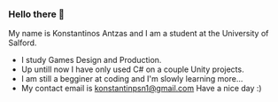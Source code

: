 ### Hello there 👋
My name is Konstantinos Antzas and I am a student at the University of Salford. 
- I study Games Design and Production.
- Up untill now I have only used C# on a couple Unity projects.
- I am still a begginer at coding and I'm slowly learning more...
- My contact email is konstantinpsn1@gmail.com
Have a nice day :)




<!--
**Ritualos/Ritualos** is a ✨ _special_ ✨ repository because its `README.md` (this file) appears on your GitHub profile.

Here are some ideas to get you started:

- 🔭 I’m currently working on ...
- 🌱 I’m currently learning ...
- 👯 I’m looking to collaborate on ...
- 🤔 I’m looking for help with ...
- 💬 Ask me about ...
- 📫 How to reach me: ...
- 😄 Pronouns: ...
- ⚡ Fun fact: ...
-->
